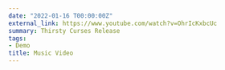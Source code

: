 ```yaml
---
date: "2022-01-16 T00:00:00Z"
external_link: https://www.youtube.com/watch?v=OhrIcKxbcUc
summary: Thirsty Curses Release
tags:
- Demo
title: Music Video
--- 
```

